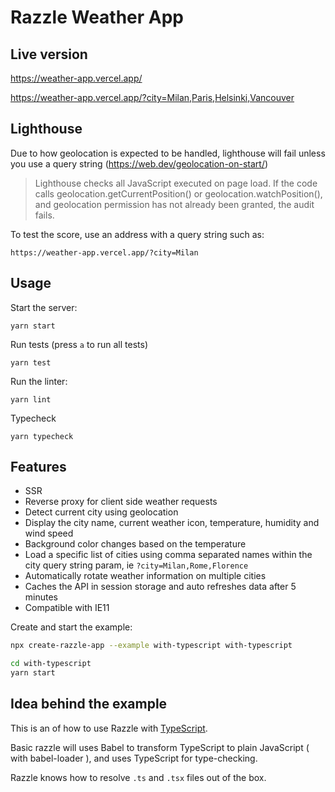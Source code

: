 # Razzle Weather App

## Live version

https://weather-app.vercel.app/

https://weather-app.vercel.app/?city=Milan,Paris,Helsinki,Vancouver

## Lighthouse

Due to how geolocation is expected to be handled, lighthouse will fail unless you use a query string (https://web.dev/geolocation-on-start/)

> Lighthouse checks all JavaScript executed on page load. If the code calls geolocation.getCurrentPosition() or geolocation.watchPosition(), and geolocation permission has not already been granted, the audit fails.

To test the score, use an address with a query string such as:

```
https://weather-app.vercel.app/?city=Milan
```

## Usage

Start the server:

```
yarn start
```

Run tests (press `a` to run all tests)

```
yarn test
```

Run the linter:

```
yarn lint
```

Typecheck

```
yarn typecheck
```

## Features

- SSR
- Reverse proxy for client side weather requests
- Detect current city using geolocation
- Display the city name, current weather icon, temperature, humidity and wind speed
- Background color changes based on the temperature
- Load a specific list of cities using comma separated names within the city query string param, ie `?city=Milan,Rome,Florence`
- Automatically rotate weather information on multiple cities
- Caches the API in session storage and auto refreshes data after 5 minutes
- Compatible with IE11

<!-- START install generated instructions please keep comment here to allow auto update -->
<!-- DON'T EDIT THIS SECTION, INSTEAD RE-RUN yarn update-examples TO UPDATE -->Create and start the example:

```bash
npx create-razzle-app --example with-typescript with-typescript

cd with-typescript
yarn start
```

<!-- END install generated instructions please keep comment here to allow auto update -->

## Idea behind the example

This is an of how to use Razzle with [TypeScript](https://github.com/Microsoft/TypeScript).

Basic razzle will uses Babel to transform TypeScript to plain JavaScript ( with babel-loader ), and uses TypeScript for type-checking.

Razzle knows how to resolve `.ts` and `.tsx` files out of the box.
